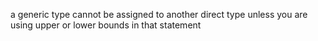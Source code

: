 a generic type cannot be assigned to another direct type unless you are using upper or lower bounds in that statement
